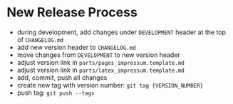 # New Release Process

- during development, add changes under `DEVELOPMENT` header at the top of `CHANGELOG.md`
- add new version header to `CHANGELOG.md`
- move changes from `DEVELOPMENT` to new version header
- adjust version link in `parts/pages_impressum.template.md`
- adjust version link in `parts/latex_impressum.template.md`
- add, commit, push all changes
- create new tag with version number: `git tag {VERSION_NUMBER}`
- push tag: `git push --tags`